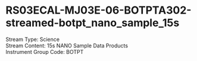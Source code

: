 # RS03ECAL-MJ03E-06-BOTPTA302-streamed-botpt_nano_sample_15s

Stream Type: Science<br>
Stream Content: 15s NANO Sample Data Products<br>
Instrument Group Code: BOTPT<br>
